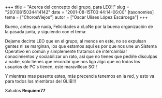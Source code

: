 +++
title = "Acerca del concepto del grupo, para LEO!!"
slug = "20010815034414142"
date = "2001-08-15T03:44:14-06:00"
[taxonomies]
tema = ["ChorosViejos"]
autor = ["Oscar Ulises López Escárcega"]
+++

Bueno, antes que nada, Felicidades a cLoNe por la buena organización de
la pasada junta, y siguiendo con el tema:

Dejame decirte LEO que en el grupo, al menos en este, no se expulsan
gentes ni se marginan, los que estamos aquí es por que nos une un
Sistema Operativo en común y simplemente tratamos de intercambiar
conocimientos y sociabilizar un rato, así que no tienes que pedirle
disculpas a nadie, solo tienes que recordar que nos liga algo que no
todos los usuarios de PC's tienen, este maravilloso SO!!

Y mientras mas pesente estes, más precencia tenemos en la red, y esto va
para todos los miembros del GLIB!!!

Saludos
**Requiem77**

